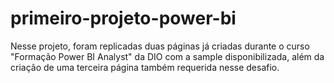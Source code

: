 # primeiro-projeto-power-bi
Nesse projeto,  foram replicadas duas páginas já criadas durante o curso "Formação Power BI Analyst" da DIO com a sample disponibilizada, além da criação de uma terceira página também requerida nesse desafio.
